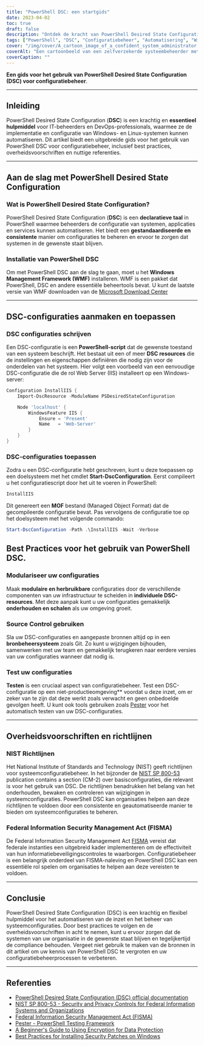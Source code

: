 ```yaml
---
title: "PowerShell DSC: een startgids"
date: 2023-04-02
toc: true
draft: false
description: "Ontdek de kracht van PowerShell Desired State Configuration (DSC) om systeemconfiguraties te automatiseren en te beheren voor een veilige en conforme omgeving."
tags: ["PowerShell", "DSC", "Configuratiebeheer", "Automatisering", "Windows", "Systeembeheer", "Beste praktijken", "Naleving", "Beveiliging", "Infrastructuur", "DevOps", "Serverconfiguratie", "Testen", "Git", "Broncontrole", "Overheidsvoorschriften", "NIST", "CIS", "Configuratie Drift", "Aangepaste middelen"]
cover: "/img/cover/A_cartoon_image_of_a_confident_system_administrator.png"
coverAlt: "Een cartoonbeeld van een zelfverzekerde systeembeheerder met een superheldencape, staand naast een goed georganiseerd serverrek, met een PowerShell DSC-script in de ene hand en een schild met het Windows-logo in de andere, de servers beschermend tegen configuratiedrift en beveiligingsrisico's."
coverCaption: ""
---
```


**Een gids voor het gebruik van PowerShell Desired State Configuration (DSC) voor configuratiebeheer**.

______

## Inleiding

PowerShell Desired State Configuration (**DSC**) is een krachtig en **essentieel hulpmiddel** voor IT-beheerders en DevOps-professionals, waarmee ze de implementatie en configuratie van Windows- en Linux-systemen kunnen automatiseren. Dit artikel biedt een uitgebreide gids voor het gebruik van PowerShell DSC voor configuratiebeheer, inclusief best practices, overheidsvoorschriften en nuttige referenties.

______

## Aan de slag met PowerShell Desired State Configuration

### Wat is PowerShell Desired State Configuration?

PowerShell Desired State Configuration (**DSC**) is een **declaratieve taal** in PowerShell waarmee beheerders de configuratie van systemen, applicaties en services kunnen automatiseren. Het biedt een **gestandaardiseerde en consistente** manier om configuraties te beheren en ervoor te zorgen dat systemen in de gewenste staat blijven.

### Installatie van PowerShell DSC

Om met PowerShell DSC aan de slag te gaan, moet u het **Windows Management Framework (WMF)** installeren. WMF is een pakket dat PowerShell, DSC en andere essentiële beheertools bevat. U kunt de laatste versie van WMF downloaden van de [Microsoft Download Center](https://www.microsoft.com/en-us/download/details.aspx?id=54616)

______

## DSC-configuraties aanmaken en toepassen

### DSC configuraties schrijven

Een DSC-configuratie is een **PowerShell-script** dat de gewenste toestand van een systeem beschrijft. Het bestaat uit een of meer **DSC resources** die de instellingen en eigenschappen definiëren die nodig zijn voor de onderdelen van het systeem. Hier volgt een voorbeeld van een eenvoudige DSC-configuratie die de rol Web Server (IIS) installeert op een Windows-server:

```powershell
Configuration InstallIIS {
    Import-DscResource -ModuleName PSDesiredStateConfiguration

    Node 'localhost' {
        WindowsFeature IIS {
            Ensure = 'Present'
            Name   = 'Web-Server'
        }
    }
}
```
### DSC-configuraties toepassen
Zodra u een DSC-configuratie hebt geschreven, kunt u deze toepassen op een doelsysteem met het cmdlet **Start-DscConfiguration**. Eerst compileert u het configuratiescript door het uit te voeren in PowerShell:

```powershell
InstallIIS
```

Dit genereert een **MOF** bestand (Managed Object Format) dat de gecompileerde configuratie bevat. Pas vervolgens de configuratie toe op het doelsysteem met het volgende commando:

```powershell
Start-DscConfiguration -Path .\InstallIIS -Wait -Verbose
```

## Best Practices voor het gebruik van PowerShell DSC.

### Modulariseer uw configuraties

Maak **modulaire en herbruikbare** configuraties door de verschillende componenten van uw infrastructuur te scheiden in **individuele DSC-resources**. Met deze aanpak kunt u uw configuraties gemakkelijk **onderhouden en schalen** als uw omgeving groeit.

### Source Control gebruiken

Sla uw DSC-configuraties en aangepaste bronnen altijd op in een **bronbeheersysteem** zoals Git. Zo kunt u wijzigingen bijhouden, samenwerken met uw team en gemakkelijk terugkeren naar eerdere versies van uw configuraties wanneer dat nodig is.

### Test uw configuraties

**Testen** is een cruciaal aspect van configuratiebeheer. Test een DSC-configuratie op een niet-productieomgeving** voordat u deze inzet, om er zeker van te zijn dat deze werkt zoals verwacht en geen onbedoelde gevolgen heeft. U kunt ook tools gebruiken zoals [Pester](https://github.com/pester/Pester) voor het automatisch testen van uw DSC-configuraties.

______

## Overheidsvoorschriften en richtlijnen

### NIST Richtlijnen

Het National Institute of Standards and Technology (NIST) geeft richtlijnen voor systeemconfiguratiebeheer. In het bijzonder de [NIST SP 800-53](https://nvlpubs.nist.gov/nistpubs/SpecialPublications/NIST.SP.800-53r5.pdf) publication contains a section (CM-2) over basisconfiguraties, die relevant is voor het gebruik van DSC. De richtlijnen benadrukken het belang van het onderhouden, bewaken en controleren van wijzigingen in systeemconfiguraties. PowerShell DSC kan organisaties helpen aan deze richtlijnen te voldoen door een consistente en geautomatiseerde manier te bieden om systeemconfiguraties te beheren.

### Federal Information Security Management Act (FISMA)

De Federal Information Security Management Act [FISMA](https://www.dhs.gov/cisa/federal-information-security-modernization-act) vereist dat federale instanties een uitgebreid kader implementeren om de effectiviteit van hun informatiebeveiligingscontroles te waarborgen. Configuratiebeheer is een belangrijk onderdeel van FISMA-naleving en PowerShell DSC kan een essentiële rol spelen om organisaties te helpen aan deze vereisten te voldoen.
______

## Conclusie

PowerShell Desired State Configuration (DSC) is een krachtig en flexibel hulpmiddel voor het automatiseren van de inzet en het beheer van systeemconfiguraties. Door best practices te volgen en de overheidsvoorschriften in acht te nemen, kunt u ervoor zorgen dat de systemen van uw organisatie in de gewenste staat blijven en tegelijkertijd de compliance behouden. Vergeet niet gebruik te maken van de bronnen in dit artikel om uw kennis van PowerShell DSC te vergroten en uw configuratiebeheerprocessen te verbeteren.
______

## Referenties

- [PowerShell Desired State Configuration (DSC) official documentation](https://learn.microsoft.com/en-us/powershell/dsc/getting-started/wingettingstarted?view=dsc-1.1)
- [NIST SP 800-53 - Security and Privacy Controls for Federal Information Systems and Organizations](https://nvlpubs.nist.gov/nistpubs/SpecialPublications/NIST.SP.800-53r5.pdf)
- [Federal Information Security Management Act (FISMA)](https://www.dhs.gov/cisa/federal-information-security-modernization-act)
- [Pester - PowerShell Testing Framework](https://github.com/pester/Pester)
- [A Beginner's Guide to Using Encryption for Data Protection](https://simeononsecurity.ch/articles/a-beginners-guide-to-using-encryption-for-data-protection/)
- [Best Practices for Installing Security Patches on Windows](https://simeononsecurity.ch/articles/best-practices-for-installing-security-patches-on-windows/)




